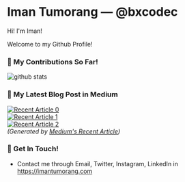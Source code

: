 # Iman Tumorang &mdash; @bxcodec

Hi! I'm Iman!

Welcome to my Github Profile!

### 🌱 My Contributions So Far!
![github stats](https://github-readme-stats.vercel.app/api?username=bxcodec&show_icons=true)

### 📝 My Latest Blog Post in Medium
<a target="_blank" href="https://github-readme-medium-recent-article.vercel.app/medium/@imantumorang/0"><img src="https://github-readme-medium-recent-article.vercel.app/medium/@imantumorang/0" alt="Recent Article 0"></a>
<br> <a target="_blank" href="https://github-readme-medium-recent-article.vercel.app/medium/@imantumorang/1"><img src="https://github-readme-medium-recent-article.vercel.app/medium/@imantumorang/1" alt="Recent Article 1"></a>
<br> <a target="_blank" href="https://github-readme-medium-recent-article.vercel.app/medium/@imantumorang/2"><img src="https://github-readme-medium-recent-article.vercel.app/medium/@imantumorang/2" alt="Recent Article 2"></a> <br>
    _(Generated by [Medium's Recent Article](https://github.com/bxcodec/github-readme-medium-recent-article))_

### 📮 Get In Touch!
- Contact me through Email, Twitter, Instagram, LinkedIn in https://imantumorang.com

